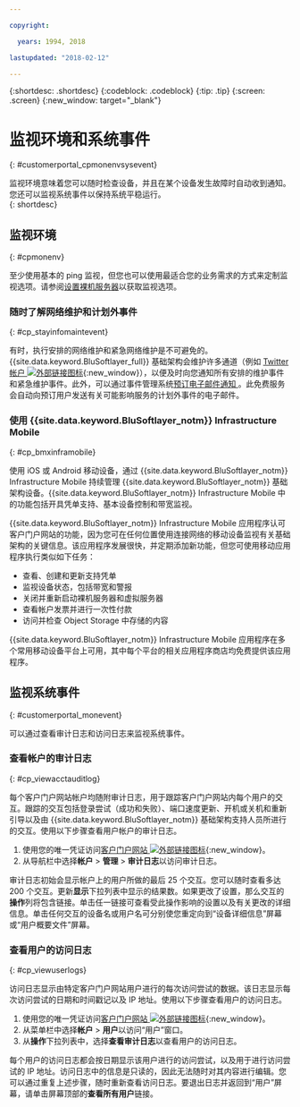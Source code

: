 ```yaml
---

copyright:

  years: 1994, 2018

lastupdated: "2018-02-12"

---
```


{:shortdesc: .shortdesc}
{:codeblock: .codeblock}
{:tip: .tip}
{:screen: .screen}
{:new_window: target="_blank"}


# 监视环境和系统事件
{: #customerportal_cpmonenvsysevent}

监视环境意味着您可以随时检查设备，并且在某个设备发生故障时自动收到通知。您还可以监视系统事件以保持系统平稳运行。  
{: shortdesc}

## 监视环境
{: #cpmonenv}

至少使用基本的 ping 监视，但您也可以使用最适合您的业务需求的方式来定制监视选项。请参阅[设置裸机服务器](/docs/customer-portal/cpsetupbaremetal.html)以获取监视选项。

### 随时了解网络维护和计划外事件
{: #cp_stayinfomaintevent}

有时，执行安排的网络维护和紧急网络维护是不可避免的。{{site.data.keyword.BluSoftlayer_full}} 基础架构会维护许多通道（例如 [Twitter 帐户 ![外部链接图标](../icons/launch-glyph.svg)](https://twitter.com/softlayernotify){:new_window}），以便及时向您通知所有安排的维护事件和紧急维护事件。此外，可以通过事件管理系统[预订电子邮件通知 ](/docs/customer-portal/cpsub2not.html)。此免费服务会自动向预订用户发送有关可能影响服务的计划外事件的电子邮件。

### 使用 {{site.data.keyword.BluSoftlayer_notm}} Infrastructure Mobile
{: #cp_bmxinframobile}

使用 iOS 或 Android 移动设备，通过 {{site.data.keyword.BluSoftlayer_notm}} Infrastructure Mobile 持续管理 {{site.data.keyword.BluSoftlayer_notm}} 基础架构设备。{{site.data.keyword.BluSoftlayer_notm}} Infrastructure Mobile 中的功能包括开具凭单支持、基本设备控制和带宽监视。

{{site.data.keyword.BluSoftlayer_notm}} Infrastructure Mobile 应用程序认可客户门户网站的功能，因为您可在任何位置使用连接网络的移动设备监视有关基础架构的关键信息。该应用程序发展很快，并定期添加新功能，但您可使用移动应用程序执行类似如下任务：
  * 查看、创建和更新支持凭单
  * 监视设备状态，包括带宽和警报
  * 关闭并重新启动裸机服务器和虚拟服务器
  * 查看帐户发票并进行一次性付款
  * 访问并检查 Object Storage 中存储的内容

{{site.data.keyword.BluSoftlayer_notm}} Infrastructure Mobile 应用程序在多个常用移动设备平台上可用，其中每个平台的相关应用程序商店均免费提供该应用程序。

## 监视系统事件
{: #customerportal_monevent}

可以通过查看审计日志和访问日志来监视系统事件。

### 查看帐户的审计日志
{: #cp_viewacctauditlog}

每个客户门户网站帐户均随附审计日志，用于跟踪客户门户网站内每个用户的交互。跟踪的交互包括登录尝试（成功和失败）、端口速度更新、开机或关机和重新引导以及由 {{site.data.keyword.BluSoftlayer_notm}} 基础架构支持人员所进行的交互。使用以下步骤查看用户帐户的审计日志。

1. 使用您的唯一凭证访问[客户门户网站 ![外部链接图标](../icons/launch-glyph.svg)](https://control.softlayer.com/){:new_window}。
2. 从导航栏中选择**帐户** > **管理** > **审计日志**以访问审计日志。

审计日志初始会显示帐户上的用户所做的最后 25 个交互。您可以随时查看多达 200 个交互。更新**显示**下拉列表中显示的结果数。如果更改了设置，那么交互的**操作**列将包含链接。单击任一链接可查看受此操作影响的设置以及有关更改的详细信息。单击任何交互的设备名或用户名可分别使您重定向到“设备详细信息”屏幕或“用户概要文件”屏幕。

### 查看用户的访问日志
{: #cp_viewuserlogs}

访问日志显示由特定客户门户网站用户进行的每次访问尝试的数据。该日志显示每次访问尝试的日期和时间戳记以及 IP 地址。使用以下步骤查看用户的访问日志。

1. 使用您的唯一凭证访问[客户门户网站 ![外部链接图标](../icons/launch-glyph.svg)](https://control.softlayer.com/){:new_window}。
2. 从菜单栏中选择**帐户** > **用户**以访问“用户”窗口。
3. 从**操作**下拉列表中，选择**查看审计日志**以查看用户的访问日志。

每个用户的访问日志都会按日期显示该用户进行的访问尝试，以及用于进行访问尝试的 IP 地址。访问日志中的信息是只读的，因此无法随时对其内容进行编辑。您可以通过重复上述步骤，随时重新查看访问日志。要退出日志并返回到“用户”屏幕，请单击屏幕顶部的**查看所有用户**链接。
